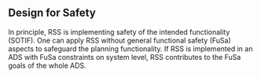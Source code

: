 
## Design for Safety
In principle, RSS is implementing safety of the intended functionality
(SOTIF).
One can apply RSS without general functional safety (FuSa) aspects
to safeguard the planning functionality.
If RSS is implemented in an ADS with FuSa
constraints on system level, RSS contributes to the FuSa goals of the whole ADS.
